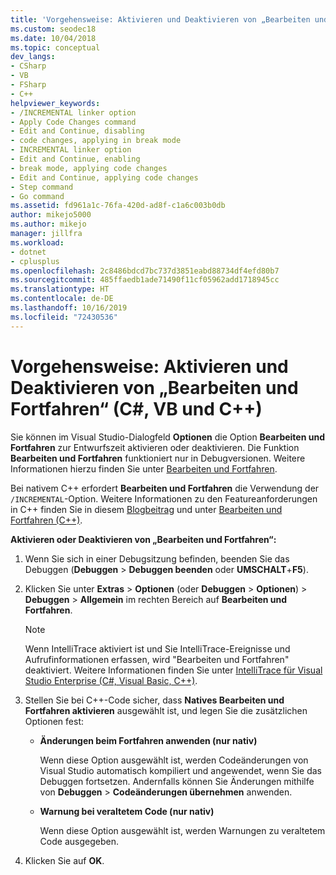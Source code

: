 ```yaml
---
title: 'Vorgehensweise: Aktivieren und Deaktivieren von „Bearbeiten und Fortfahren“ | Microsoft-Dokumentation'
ms.custom: seodec18
ms.date: 10/04/2018
ms.topic: conceptual
dev_langs:
- CSharp
- VB
- FSharp
- C++
helpviewer_keywords:
- /INCREMENTAL linker option
- Apply Code Changes command
- Edit and Continue, disabling
- code changes, applying in break mode
- INCREMENTAL linker option
- Edit and Continue, enabling
- break mode, applying code changes
- Edit and Continue, applying code changes
- Step command
- Go command
ms.assetid: fd961a1c-76fa-420d-ad8f-c1a6c003b0db
author: mikejo5000
ms.author: mikejo
manager: jillfra
ms.workload:
- dotnet
- cplusplus
ms.openlocfilehash: 2c8486bdcd7bc737d3851eabd88734df4efd80b7
ms.sourcegitcommit: 485ffaedb1ade71490f11cf05962add1718945cc
ms.translationtype: HT
ms.contentlocale: de-DE
ms.lasthandoff: 10/16/2019
ms.locfileid: "72430536"
---
```

# <a name="how-to-enable-and-disable-edit-and-continue-c-vb-c"></a>Vorgehensweise: Aktivieren und Deaktivieren von „Bearbeiten und Fortfahren“ (C#, VB und C++)

Sie können im Visual Studio-Dialogfeld **Optionen** die Option **Bearbeiten und Fortfahren** zur Entwurfszeit aktivieren oder deaktivieren. Die Funktion **Bearbeiten und Fortfahren** funktioniert nur in Debugversionen. Weitere Informationen hierzu finden Sie unter [Bearbeiten und Fortfahren](../debugger/edit-and-continue.md).

Bei nativem C++ erfordert **Bearbeiten und Fortfahren** die Verwendung der `/INCREMENTAL`-Option. Weitere Informationen zu den Featureanforderungen in C++ finden Sie in diesem [Blogbeitrag](https://devblogs.microsoft.com/cppblog/c-edit-and-continue-in-visual-studio-2015-update-3/) und unter [Bearbeiten und Fortfahren (C++)](../debugger/edit-and-continue-visual-cpp.md).

**Aktivieren oder Deaktivieren von „Bearbeiten und Fortfahren“:**

1. Wenn Sie sich in einer Debugsitzung befinden, beenden Sie das Debuggen (**Debuggen** > **Debuggen beenden** oder **UMSCHALT**+**F5**).

1. Klicken Sie unter **Extras** > **Optionen** (oder **Debuggen** > **Optionen**) > **Debuggen** > **Allgemein** im rechten Bereich auf **Bearbeiten und Fortfahren**.

    > [!NOTE]
    > Wenn IntelliTrace aktiviert ist und Sie IntelliTrace-Ereignisse und Aufrufinformationen erfassen, wird "Bearbeiten und Fortfahren" deaktiviert. Weitere Informationen finden Sie unter [IntelliTrace für Visual Studio Enterprise (C#, Visual Basic, C++)](../debugger/intellitrace.md).

1. Stellen Sie bei C++-Code sicher, dass **Natives Bearbeiten und Fortfahren aktivieren** ausgewählt ist, und legen Sie die zusätzlichen Optionen fest:
    - **Änderungen beim Fortfahren anwenden (nur nativ)**

      Wenn diese Option ausgewählt ist, werden Codeänderungen von Visual Studio automatisch kompiliert und angewendet, wenn Sie das Debuggen fortsetzen. Andernfalls können Sie Änderungen mithilfe von **Debuggen** > **Codeänderungen übernehmen** anwenden.

    - **Warnung bei veraltetem Code (nur nativ)**

      Wenn diese Option ausgewählt ist, werden Warnungen zu veraltetem Code ausgegeben.

1. Klicken Sie auf **OK**.
